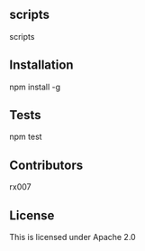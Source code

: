## scripts

scripts

## Installation

npm install -g

## Tests

npm test

## Contributors

rx007

## License

This is licensed under Apache 2.0
